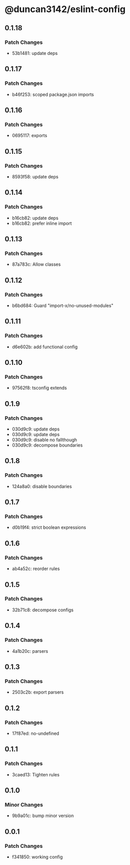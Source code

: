# @duncan3142/eslint-config

## 0.1.18

### Patch Changes

- 53b1481: update deps

## 0.1.17

### Patch Changes

- b46f253: scoped package.json imports

## 0.1.16

### Patch Changes

- 0695117: exports

## 0.1.15

### Patch Changes

- 8593f58: update deps

## 0.1.14

### Patch Changes

- b16cb82: update deps
- b16cb82: prefer inline import

## 0.1.13

### Patch Changes

- 87a783c: Allow classes

## 0.1.12

### Patch Changes

- b6bd684: Guard "import-x/no-unused-modules"

## 0.1.11

### Patch Changes

- d6e602b: add functional config

## 0.1.10

### Patch Changes

- 97562f8: tsconfig extends

## 0.1.9

### Patch Changes

- 030d9c9: update deps
- 030d9c9: update deps
- 030d9c9: disable no fallthough
- 030d9c9: decompose boundaries

## 0.1.8

### Patch Changes

- 124a8a0: disable boundaries

## 0.1.7

### Patch Changes

- d0b19f4: strict boolean expressions

## 0.1.6

### Patch Changes

- ab4a52c: reorder rules

## 0.1.5

### Patch Changes

- 32b71c8: decompose configs

## 0.1.4

### Patch Changes

- 4a1b20c: parsers

## 0.1.3

### Patch Changes

- 2503c2b: export parsers

## 0.1.2

### Patch Changes

- 17f87ed: no-undefined

## 0.1.1

### Patch Changes

- 3caed13: Tighten rules

## 0.1.0

### Minor Changes

- 9b9a01c: bump minor version

## 0.0.1

### Patch Changes

- f341850: working config
